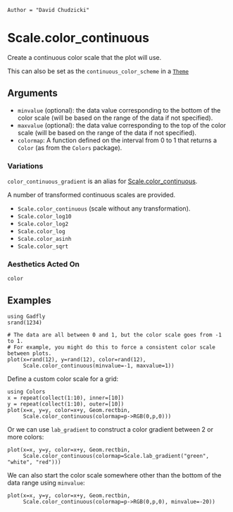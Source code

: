 ```@meta
Author = "David Chudzicki"
```

# Scale.color_continuous

Create a continuous color scale that the plot will use.

This can also be set as the `continuous_color_scheme` in a [`Theme`](@ref)

## Arguments

  * `minvalue` (optional): the data value corresponding to the bottom of the color scale (will be based on the range of the data if not specified).
  * `maxvalue` (optional): the data value corresponding to the top of the color scale (will be based on the range of the data if not specified).
  * `colormap`: A function defined on the interval from 0 to 1 that returns a `Color` (as from the `Colors` package).

### Variations

`color_continuous_gradient` is an alias for [Scale.color_continuous](@ref).

A number of transformed continuous scales are provided.

  * `Scale.color_continuous` (scale without any transformation).
  * `Scale.color_log10`
  * `Scale.color_log2`
  * `Scale.color_log`
  * `Scale.color_asinh`
  * `Scale.color_sqrt`

### Aesthetics Acted On

`color`

## Examples

```@setup 1
using Gadfly
srand(1234)
```

```@example 1
# The data are all between 0 and 1, but the color scale goes from -1 to 1.
# For example, you might do this to force a consistent color scale between plots.
plot(x=rand(12), y=rand(12), color=rand(12),
     Scale.color_continuous(minvalue=-1, maxvalue=1))
```

Define a custom color scale for a grid:

```@example 1
using Colors
x = repeat(collect(1:10), inner=[10])
y = repeat(collect(1:10), outer=[10])
plot(x=x, y=y, color=x+y, Geom.rectbin,
     Scale.color_continuous(colormap=p->RGB(0,p,0)))
```

Or we can use `lab_gradient` to construct a color gradient between 2 or more colors:

```@example 1
plot(x=x, y=y, color=x+y, Geom.rectbin,
     Scale.color_continuous(colormap=Scale.lab_gradient("green", "white", "red")))
```

We can also start the color scale somewhere other than the bottom of the data range using `minvalue`:

```@example 1
plot(x=x, y=y, color=x+y, Geom.rectbin,
     Scale.color_continuous(colormap=p->RGB(0,p,0), minvalue=-20))
```
